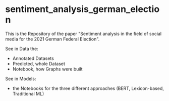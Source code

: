 # sentiment_analysis_german_election
This is the Repository of the paper "Sentiment analysis in the field of social media for the 2021 German Federal Election".

See in Data the:
- Annotated Datasets
- Predicted, whole Dataset
- Notebook, how Graphs were built

See in Models:
- the Notebooks for the three different approaches (BERT, Lexicon-based, Traditional ML)
